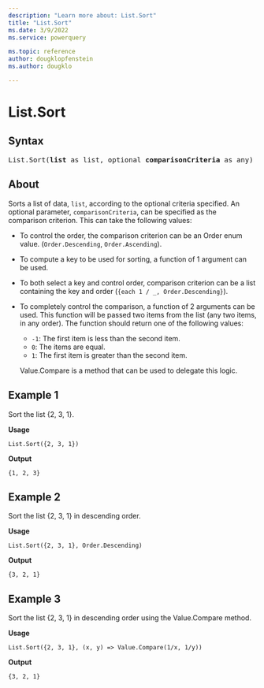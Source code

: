 ```yaml
---
description: "Learn more about: List.Sort"
title: "List.Sort"
ms.date: 3/9/2022
ms.service: powerquery

ms.topic: reference
author: dougklopfenstein
ms.author: dougklo

---
```

# List.Sort

## Syntax

<pre>
List.Sort(<b>list</b> as list, optional <b>comparisonCriteria</b> as any) as list  
</pre>
  
## About

Sorts a list of data, `list`, according to the optional criteria specified. An optional parameter, `comparisonCriteria`, can be specified as the comparison criterion. This can take the following values:

* To control the order, the comparison criterion can be an Order enum value. (`Order.Descending`, `Order.Ascending`).
* To compute a key to be used for sorting, a function of 1 argument can be used.
* To both select a key and control order, comparison criterion can be a list containing the key and order (`{each 1 / _, Order.Descending}`).
* To completely control the comparison, a function of 2 arguments can be used. This function will be passed two items from the list (any two items, in any order). The function should return one of the following values:

  * `-1`: The first item is less than the second item.
  * `0`: The items are equal.
  * `1`: The first item is greater than the second item.

  Value.Compare is a method that can be used to delegate this logic.

## Example 1

Sort the list {2, 3, 1}.

**Usage**

```powerquery-m
List.Sort({2, 3, 1})
```

**Output**

`{1, 2, 3}`

## Example 2

Sort the list {2, 3, 1} in descending order.

**Usage**

```powerquery-m
List.Sort({2, 3, 1}, Order.Descending)
```

**Output**

`{3, 2, 1}`

## Example 3

Sort the list {2, 3, 1} in descending order using the Value.Compare method.

**Usage**

```powerquery-m
List.Sort({2, 3, 1}, (x, y) => Value.Compare(1/x, 1/y))
```

**Output**

`{3, 2, 1}`
